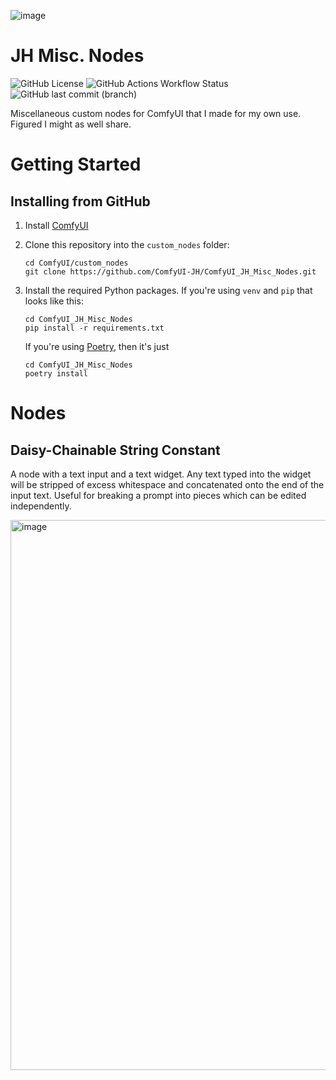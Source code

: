 ![image](https://github.com/user-attachments/assets/90e7c8f5-ef7c-41ab-a676-85f0b77d9b55)


# JH Misc. Nodes

![GitHub License](https://img.shields.io/github/license/ComfyUI-JH/ComfyUI_JH_Misc_Nodes)
![GitHub Actions Workflow Status](https://img.shields.io/github/actions/workflow/status/jefferyharrell/ComfyUI_JH_Misc_Nodes/ci.yml)
![GitHub last commit (branch)](https://img.shields.io/github/last-commit/ComfyUI-JH/ComfyUI_JH_Misc_Nodes/main)

Miscellaneous custom nodes for ComfyUI that I made for my own use. Figured I might as well share.

# Getting Started

## Installing from GitHub

1. Install [ComfyUI](https://github.com/comfyanonymous/ComfyUI)

2. Clone this repository into the `custom_nodes` folder:

    ```
    cd ComfyUI/custom_nodes
    git clone https://github.com/ComfyUI-JH/ComfyUI_JH_Misc_Nodes.git
    ```

3. Install the required Python packages. If you're using `venv` and `pip` that looks like this:

    ```
    cd ComfyUI_JH_Misc_Nodes
    pip install -r requirements.txt
    ```

    If you're using [Poetry](https://python-poetry.org/), then it's just

    ```
    cd ComfyUI_JH_Misc_Nodes
    poetry install
    ```

# Nodes

## Daisy-Chainable String Constant

A node with a text input and a text widget. Any text typed into the widget will be stripped of excess whitespace and concatenated onto the end of the input text. Useful for breaking a prompt into pieces which can be edited independently.

<img width="880" alt="image" src="https://github.com/user-attachments/assets/0c0c26e3-e2f0-4960-9182-e56e50708c0d" />
